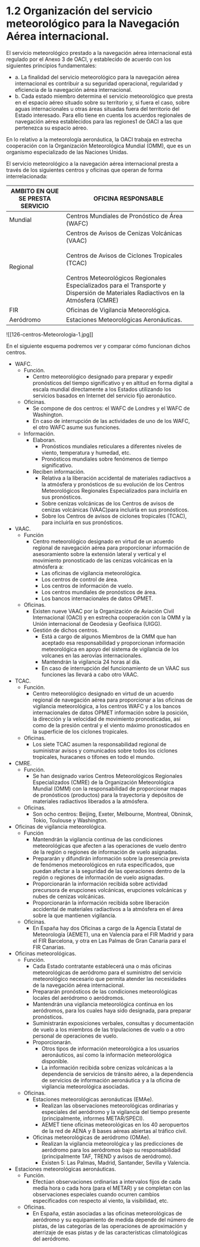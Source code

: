 
# 1.2 Organización del servicio meteorológico para la Navegación Aérea internacional.

El servicio meteorológico prestado a la navegación aérea internacional está regulado por el Anexo 3 de OACI, y establecido de acuerdo con los siguientes principios fundamentales:
- a. La finalidad del servicio meteorológico para la navegación aérea internacional es contribuir a su seguridad operacional, regularidad y eficiencia de la navegación aérea internacional.
- b. Cada estado miembro determina el servicio meteorológico que presta en el espacio aéreo situado sobre su territorio y, si fuera el caso, sobre aguas internacionales u otras áreas situadas fuera del territorio del Estado interesado. Para ello tiene en cuenta los acuerdos regionales de navegación aérea establecidos para las regiones1 de OACI a las que pertenezca su espacio aéreo.

En lo relativo a la meteorología aeronáutica, la OACI trabaja en estrecha cooperación con la Organización Meteorológica Mundial (OMM), que es un organismo especializado de las Naciones Unidas.

El servicio meteorológico a la navegación aérea internacional presta a través de los siguientes centros y oficinas que operan de forma interrelacionada:

| AMBITO EN QUE SE PRESTA SERVICIO | OFICINA RESPONSABLE                                                                                                                                                                                                                            |
| -------------------------------- | ---------------------------------------------------------------------------------------------------------------------------------------------------------------------------------------------------------------------------------------------- |
| Mundial                          | Centros Mundiales de Pronóstico de Área (WAFC)                                                                                                                                                                                                 |
| Regional                         | Centros de Avisos de Cenizas Volcánicas (VAAC)<br><br>Centros de Avisos de Ciclones Tropicales (TCAC)<br><br>Centros Meteorológicos Regionales Especializados para el Transporte y Dispersión de Materiales Radiactivos en la Atmósfera (CMRE) |
| FIR                              | Oficinas de Vigilancia Meteorológica.                                                                                                                                                                                                          |
| Aeródromo                        | Estaciones Meteorológicas Aeronáuticas.                                                                                                                                                                                                        |

![[126-centros-Meteorologia-1.jpg]]

En el siguiente esquema podremos ver y comparar cómo funcionan dichos centros.

- WAFC.
	- Función.
		- Centro meteorológico designado para preparar y expedir pronósticos del tiempo significativo y en altitud en forma digital a escala mundial directamente a los Estados utilizando los servicios basados en Internet del servicio fijo aeronáutico.
	- Oficinas.
		- Se compone de dos centros: el WAFC de Londres y el WAFC de Washington.
		- En caso de interrupción de las actividades de uno de los WAFC, el otro WAFC asume sus funciones.
	- Información.
		- Elaboran.
			- Pronósticos mundiales reticulares a diferentes niveles de viento, temperatura y humedad, etc.
			- Pronósticos mundiales sobre fenómenos de tiempo significativo.
		- Reciben información.
			- Relativa a la liberación accidental de materiales radiactivos a la atmósfera y pronósticos de su evolución de los Centros Meteorológicos Regionales Especializados para incluirla en sus pronósticos.
			- Sobre cenizas volcánicas de los Centros de avisos de cenizas volcánicas (VAAC)para incluirla en sus pronósticos.
			- Sobre los Centros de avisos de ciclones tropicales (TCAC), para incluirla en sus pronósticos.
- VAAC.
	- Función
		- Centro meteorológico designado en virtud de un acuerdo regional de navegación aérea para proporcionar información de asesoramiento sobre la extensión lateral y vertical y el movimiento pronosticado de las cenizas volcánicas en la atmósfera a:
			- Las oficinas de vigilancia meteorológica.
			- Los centros de control de área.
			- Los centros de información de vuelo.
			- Los centros mundiales de pronósticos de área.
			- Los bancos internacionales de datos OPMET.
	- Oficinas.
		- Existen nueve VAAC por la Organización de Aviación Civil Internacional (OACI) y en estrecha cooperación con la OMM y la Unión internacional de Geodesia y Geofísica (UIGG).
		- Gestión de dichos centros.
			- Está a cargo de algunos Miembros de la OMM que han aceptado esa responsabilidad y proporcionan información meteorológica en apoyo del sistema de vigilancia de los volcanes en las aerovías internacionales.
			- Mantendrán la vigilancia 24 horas al día.
			- En caso de interrupción del funcionamiento de un VAAC sus funciones las llevará a cabo otro VAAC.
- TCAC.
	- Función.
		- Centro meteorológico designado en virtud de un acuerdo regional de navegación aérea para proporcionar a las oficinas de vigilancia meteorológica, a los centros WAFC y a los bancos internacionales de datos OPMET información sobre la posición, la dirección y la velocidad de movimiento pronosticadas, así como de la presión central y el viento máximo pronosticados en la superficie de los ciclones tropicales.
	- Oficinas.
		- Los siete TCAC asumen la responsabilidad regional de suministrar avisos y comunicados sobre todos los ciclones tropicales, huracanes o tifones en todo el mundo.
- CMRE.
	- Función.
		- Se han designado varios Centros Meteorológicos Regionales Especializados (CMRE) de la Organización Meteorológica Mundial (OMM) con la responsabilidad de proporcionar mapas de pronósticos (productos) para la trayectoria y depósitos de materiales radiactivos liberados a la atmósfera.
	- Oficinas.
		- Son ocho centros: Beijing, Exeter, Melbourne, Montreal, Obninsk, Tokio, Toulouse y Washington.
- Oficinas de vigilancia meteorológica.
	- Función
		- Mantendrán la vigilancia continua de las condiciones meteorológicas que afecten a las operaciones de vuelo dentro de la región o regiones de información de vuelo asignadas.
		- Prepararán y difundirán información sobre la presencia prevista de fenómenos meteorológicos en ruta especificados, que puedan afectar a la seguridad de las operaciones dentro de la región o regiones de información de vuelo asignadas.
		- Proporcionarán la información recibida sobre actividad precursora de erupciones volcánicas, erupciones volcánicas y nubes de cenizas volcánicas.
		- Proporcionarán la información recibida sobre liberación accidental de materiales radiactivos a la atmósfera en el área sobre la que mantienen vigilancia.
	- Oficinas.
		- En España hay dos Oficinas a cargo de la Agencia Estatal de Meteorología (AEMET), una en Valencia para el FIR Madrid y para el FIR Barcelona, y otra en Las Palmas de Gran Canaria para el FIR Canarias.
- Oficinas meteorológicas.
	- Función.
		- Cada Estado contratante establecerá una o más oficinas meteorológicas de aeródromo para el suministro del servicio meteorológico necesario que permita atender las necesidades de la navegación aérea internacional.
		- Prepararán pronósticos de las condiciones meteorológicas locales del aeródromo o aeródromos.
		- Mantendrán una vigilancia meteorológica continua en los aeródromos, para los cuales haya sido designada, para preparar pronósticos.
		- Suministrarán exposiciones verbales, consultas y documentación de vuelo a los miembros de las tripulaciones de vuelo o a otro personal de operaciones de vuelo.
		- Proporcionarán.
			- Otros tipos de información meteorológica a los usuarios aeronáuticos, así como la información meteorológica disponible.
			- La información recibida sobre cenizas volcánicas a la dependencia de servicios de tránsito aéreo, a la dependencia de servicios de información aeronáutica y a la oficina de vigilancia meteorológica asociadas.
	- Oficinas.
		- Estaciones meteorológicas aeronáuticas (EMAe).
			- Realizan las observaciones meteorológicas ordinarias y especiales del aeródromo y la vigilancia del tiempo presente (principalmente, informes METAR/SPECI).
			- AEMET tiene oficinas meteorológicas en los 40 aeropuertos de la red de AENA y 8 bases aéreas abiertas al tráfico civil.
		- Oficinas meteorológicas de aeródromo (OMAe).
			- Realizan la vigilancia meteorológica y las predicciones de aeródromo para los aeródromos bajo su responsabilidad (principalmente TAF, TREND y avisos de aeródromo).
			- Existen 5: Las Palmas, Madrid, Santander, Sevilla y Valencia.
- Estaciones meteorológicas aeronáuticas.
	- Función.
		- Efectúan observaciones ordinarias a intervalos fijos de cada media hora o cada hora (para el METAR) y se completan con las observaciones especiales cuando ocurren cambios especificados con respecto al viento, la visibilidad, etc.
	- Oficinas.
		- En España, están asociadas a las oficinas meteorológicas de aeródromo y su equipamiento de medida depende del número de pistas, de las categorías de las operaciones de aproximación y aterrizaje de esas pistas y de las características climatológicas del aeródromo.

